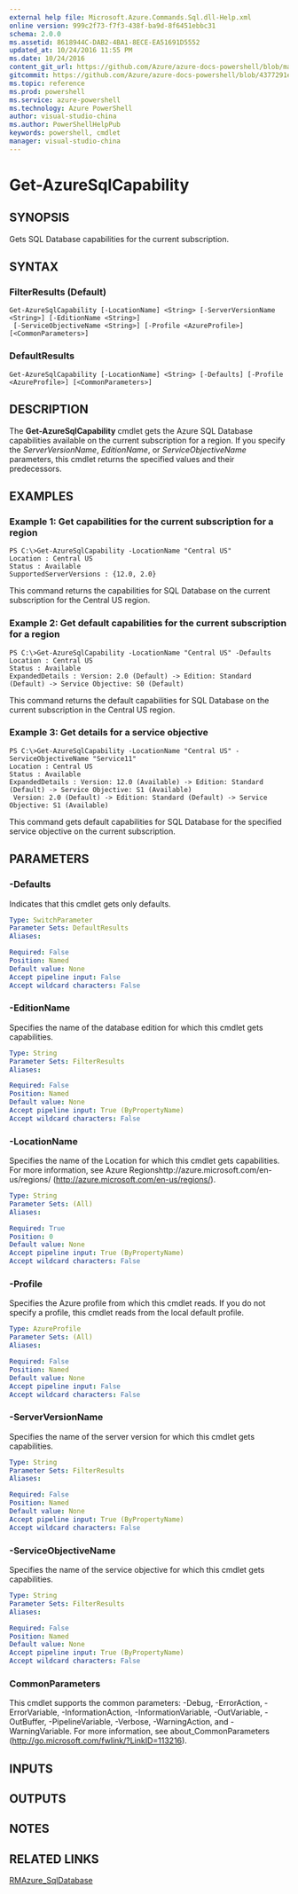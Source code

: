```yaml
---
external help file: Microsoft.Azure.Commands.Sql.dll-Help.xml
online version: 999c2f73-f7f3-438f-ba9d-8f6451ebbc31
schema: 2.0.0
ms.assetid: 8618944C-DAB2-4BA1-8ECE-EA51691D5552
updated_at: 10/24/2016 11:55 PM
ms.date: 10/24/2016
content_git_url: https://github.com/Azure/azure-docs-powershell/blob/master/azureps-cmdlets-docs/ResourceManager/AzureRM.Sql/v0.9.8/Get-AzureSqlCapability.md
gitcommit: https://github.com/Azure/azure-docs-powershell/blob/4377291ee360e58e2c1c5d644155daf6a0279055/azureps-cmdlets-docs/ResourceManager/AzureRM.Sql/v0.9.8/Get-AzureSqlCapability.md
ms.topic: reference
ms.prod: powershell
ms.service: azure-powershell
ms.technology: Azure PowerShell
author: visual-studio-china
ms.author: PowerShellHelpPub
keywords: powershell, cmdlet
manager: visual-studio-china
---
```


# Get-AzureSqlCapability

## SYNOPSIS
Gets SQL Database capabilities for the current subscription.

## SYNTAX

### FilterResults (Default)
```
Get-AzureSqlCapability [-LocationName] <String> [-ServerVersionName <String>] [-EditionName <String>]
 [-ServiceObjectiveName <String>] [-Profile <AzureProfile>] [<CommonParameters>]
```

### DefaultResults
```
Get-AzureSqlCapability [-LocationName] <String> [-Defaults] [-Profile <AzureProfile>] [<CommonParameters>]
```

## DESCRIPTION
The **Get-AzureSqlCapability** cmdlet gets the Azure SQL Database capabilities available on the current subscription for a region.
If you specify the *ServerVersionName*, *EditionName*, or *ServiceObjectiveName* parameters, this cmdlet returns the specified values and their predecessors.

## EXAMPLES

### Example 1: Get capabilities for the current subscription for a region
```
PS C:\>Get-AzureSqlCapability -LocationName "Central US" 
Location : Central US 
Status : Available 
SupportedServerVersions : {12.0, 2.0}
```

This command returns the capabilities for SQL Database on the current subscription for the Central US region.

### Example 2: Get default capabilities for the current subscription for a region
```
PS C:\>Get-AzureSqlCapability -LocationName "Central US" -Defaults 
Location : Central US 
Status : Available 
ExpandedDetails : Version: 2.0 (Default) -> Edition: Standard (Default) -> Service Objective: S0 (Default)
```

This command returns the default capabilities for SQL Database on the current subscription in the Central US region.

### Example 3: Get details for a service objective
```
PS C:\>Get-AzureSqlCapability -LocationName "Central US" -ServiceObjectiveName "Service11" 
Location : Central US 
Status : Available 
ExpandedDetails : Version: 12.0 (Available) -> Edition: Standard (Default) -> Service Objective: S1 (Available) 
 Version: 2.0 (Default) -> Edition: Standard (Default) -> Service Objective: S1 (Available)
```

This command gets default capabilities for SQL Database for the specified service objective on the current subscription.

## PARAMETERS

### -Defaults
Indicates that this cmdlet gets only defaults.

```yaml
Type: SwitchParameter
Parameter Sets: DefaultResults
Aliases: 

Required: False
Position: Named
Default value: None
Accept pipeline input: False
Accept wildcard characters: False
```

### -EditionName
Specifies the name of the database edition for which this cmdlet gets capabilities.

```yaml
Type: String
Parameter Sets: FilterResults
Aliases: 

Required: False
Position: Named
Default value: None
Accept pipeline input: True (ByPropertyName)
Accept wildcard characters: False
```

### -LocationName
Specifies the name of the Location for which this cmdlet gets capabilities.
For more information, see Azure Regionshttp://azure.microsoft.com/en-us/regions/ (http://azure.microsoft.com/en-us/regions/).

```yaml
Type: String
Parameter Sets: (All)
Aliases: 

Required: True
Position: 0
Default value: None
Accept pipeline input: True (ByPropertyName)
Accept wildcard characters: False
```

### -Profile
Specifies the Azure profile from which this cmdlet reads.
If you do not specify a profile, this cmdlet reads from the local default profile.

```yaml
Type: AzureProfile
Parameter Sets: (All)
Aliases: 

Required: False
Position: Named
Default value: None
Accept pipeline input: False
Accept wildcard characters: False
```

### -ServerVersionName
Specifies the name of the server version for which this cmdlet gets capabilities.

```yaml
Type: String
Parameter Sets: FilterResults
Aliases: 

Required: False
Position: Named
Default value: None
Accept pipeline input: True (ByPropertyName)
Accept wildcard characters: False
```

### -ServiceObjectiveName
Specifies the name of the service objective for which this cmdlet gets capabilities.

```yaml
Type: String
Parameter Sets: FilterResults
Aliases: 

Required: False
Position: Named
Default value: None
Accept pipeline input: True (ByPropertyName)
Accept wildcard characters: False
```

### CommonParameters
This cmdlet supports the common parameters: -Debug, -ErrorAction, -ErrorVariable, -InformationAction, -InformationVariable, -OutVariable, -OutBuffer, -PipelineVariable, -Verbose, -WarningAction, and -WarningVariable. For more information, see about_CommonParameters (http://go.microsoft.com/fwlink/?LinkID=113216).

## INPUTS

## OUTPUTS

## NOTES

## RELATED LINKS

[RMAzure_SqlDatabase](./AzureRM.Sql.md)


